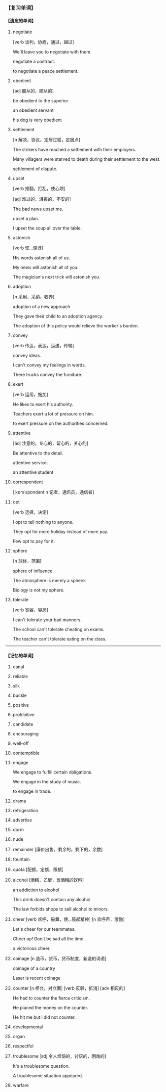 ### 【复习单词】



#### 【遗忘的单词】

1. negotiate

   [verb 谈判，协商，通过，越过]

   We'll leave you to negotiate with them.

   negotiate a contract.

   to negotiate a peace settlement.

2. obedient

   [adj 服从的，顺从的]

   be obedient to the superior

   an obedient servant

   his dog is very obedient

3. settlement

   [n 解决，协议，定居过程，定居点]

   The strikers have reached a settlement with their employers.

   Many villagers were starved to death during their settlement to the west.

   settlement of dispute.

4. upset

   [verb 推翻，打乱，使心烦]

   [adj 难过的，沮丧的，不安的]

   The bad news upset me.

   upset a plan.

   I upset the soup all over the table.

5. astonish

   [verb 使...惊讶]

   His words astonish all of us.

   My news will astonish all of you.

   The magician's next trick will astonish you.

6. adoption

   [n 采用，采纳，收养]

   adoption of a new approach

   They gave their child to an adoption agency.

   The adoption of this policy would relieve the worker's burden.

7. convey

   [verb 传达，表达，运送，传输]

   convey ideas.

   I can't convey my feelings in words.

   There trucks convey the furniture.

8. exert

   [verb 运用，施加]

   He likes to exert his authority.

   Teachers exert a lot of pressure on him.

   to exert pressure on the authorities concerned.

9. attentive

   [adj 注意的，专心的，留心的，关心的]

   Be attentive to the detail.

   attentive service.

   an attentive student

10. correspondent

    [ˌkɒrəˈspɒndənt  n 记者，通讯员，通信者]

11. opt

    [verb 选择，决定]

    I opt to tell nothing to anyone.

    They opt for more holiday instead of more pay.

    Few opt to pay for it.

12. sphere

    [n 球体，范围]

    sphere of influence

    The atmosphere is merely a sphere.

    Biology is not my sphere.

13. tolerate

    [verb 宽容，容忍]

    I can't tolerate your bad manners.

    The school can't tolerate cheating on exams.

    The teacher can't tolerate eating on the class.

------



#### 【记忆的单词】

1. canal

2. reliable

3. silk

4. buckle

5. positive

6. prohibitive

7. candidate

8. encouraging

9. well-off

10. contemptible

11. engage

    We engage to fulfill certain obligations.

    We engage in the study of music.

    to engage in trade.

12. drama

13. refrigeration

14. advertise

15. dorm

16. nude

17. remainder [廉价出售，剩余的，剩下的，余数]

18. fountain

19. quota [配额，定额，限额]

20. alcohol [酒精，乙醇，含酒精的饮料]

    an addiction to alcohol

    This drink doesn't contain any alcohol.

    The law forbids shops to sell alcohol to minors.

21. cheer [verb 欢呼，鼓舞，使...鼓起精神] [n 欢呼声，激励]

    Let's cheer for our teammates.

    Cheer up! Don't be sad all the time.

    a victorious cheer.

22. coinage [n 造币，货币，货币制度，新造的词语]

    coinage of a country

    Laser is recent coinage

23. counter [n 柜台，对立面] [verb 反驳，抵消] [adv 相反的]

    He had to counter the fierce criticism.

    He placed the money on the counter.

    He hit me but i did not counter.

24. developmental

25. organ

26. respectful

27. troublesome [adj 令人烦恼的，讨厌的，困难的]

    It's a troublesome question.

    A troublesome situation appeared.

28. warfare 

